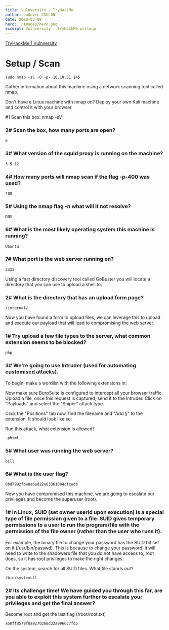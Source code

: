 ```yaml
---
title: Vulnversity - TryHackMe
author: Ludovic COULON
date: 2020-05-08
hero: ./images/hero.png
excerpt: Vulnversity - TryHackMe writeup
---
```


[TryHackMe | Vulnversity](https://tryhackme.com/room/vulnversity)

# Setup / Scan

```
sudo nmap -sC -O -p- 10.10.51.145
```

Gather information about this machine using a network scanning tool called nmap.

Don't have a Linux machine with nmap on? Deploy your own Kali machine and control it with your browser.

#1
Scan this box: nmap -sV

### 2# Scan the box, how many ports are open?

```
6
```

### 3# What version of the squid proxy is running on the machine?

```
3.5.12
```

### 4# How many ports will nmap scan if the flag -p-400 was used?

```
400
```

### 5# Using the nmap flag -n what will it not resolve?

```
DNS
```

### 6# What is the most likely operating system this machine is running?

```
Ubuntu
```

### 7# What port is the web server running on?

```
3333
```

Using a fast directory discovery tool called GoBuster you will locate a directory that you can use to upload a shell to.

### 2# What is the directory that has an upload form page?

```
/internal/
```

Now you have found a form to upload files, we can leverage this to upload and execute our payload that will lead to compromising the web server.

### 1# Try upload a few file types to the server, what common extension seems to be blocked?

```
php
```

### 3# We're going to use Intruder (used for automating customised attacks).

To begin, make a wordlist with the following extensions in:

Now make sure BurpSuite is configured to intercept all your browser traffic. Upload a file, once this request is captured, send it to the Intruder. Click on "Payloads" and select the "Sniper" attack type.

Click the "Positions" tab now, find the filename and "Add §" to the extension. It should look like so:

Run this attack, what extension is allowed?

```
.phtml
```

### 5# What user was running the web server?

```
bill
```

### 6# What is the user flag?

```
8bd7992fbe8a6ad22a63361004cfcedb
```

Now you have compromised this machine, we are going to escalate our privileges and become the superuser (root).

### 1# In Linux, SUID (set owner userId upon execution) is a special type of file permission given to a file. SUID gives temporary permissions to a user to run the program/file with the permission of the file owner (rather than the user who runs it).

For example, the binary file to change your password has the SUID bit set on it (/usr/bin/passwd). This is because to change your password, it will need to write to the shadowers file that you do not have access to, root does, so it has root privileges to make the right changes.

On the system, search for all SUID files. What file stands out?

```
/bin/systemctl
```

### 2# Its challenge time! We have guided you through this far, are you able to exploit this system further to escalate your privileges and get the final answer?

Become root and get the last flag (/root/root.txt)

```
a58ff8579f0a9270368d33a9966c7fd5
```
